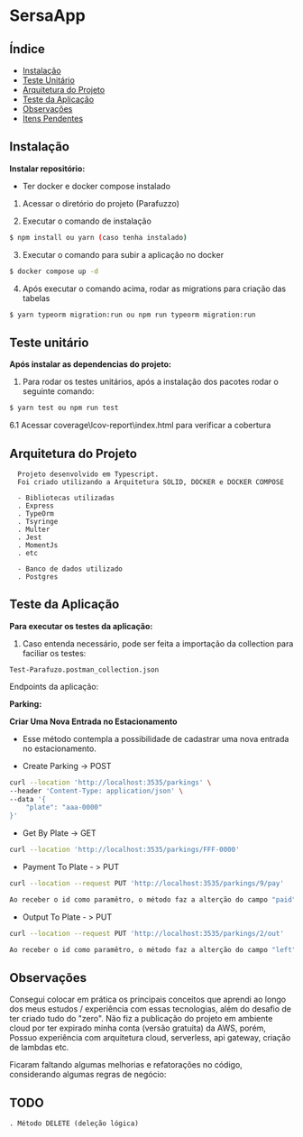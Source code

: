 # SersaApp

## Índice

- [Instalação](#instalação)
- [Teste Unitário](#teste-unitário)
- [Arquitetura do Projeto](#arquitetura-do-projeto)
- [Teste da Aplicação](#teste-da-aplicação)
- [Observações](#observações)
- [Itens Pendentes](#todo)

## Instalação

**Instalar repositório:**

- Ter docker e docker compose instalado

1. Acessar o diretório do projeto (Parafuzzo)

2. Executar o comando de instalação

```bash
$ npm install ou yarn (caso tenha instalado)
```

3. Executar o comando para subir a aplicação no docker

```bash
$ docker compose up -d
```

4. Após executar o comando acima, rodar as migrations para criação das tabelas

```bash
$ yarn typeorm migration:run ou npm run typeorm migration:run
```

## Teste unitário

**Após instalar as dependencias do projeto:**

1. Para rodar os testes unitários, após a instalação dos pacotes rodar o seguinte comando:

```bash
$ yarn test ou npm run test
```

6.1 Acessar coverage\lcov-report\index.html para verificar a cobertura

## Arquitetura do Projeto

```
  Projeto desenvolvido em Typescript.
  Foi criado utilizando a Arquitetura SOLID, DOCKER e DOCKER COMPOSE

  - Bibliotecas utilizadas
  . Express
  . TypeOrm
  . Tsyringe
  . Multer
  . Jest
  . MomentJs
  . etc

  - Banco de dados utilizado
  . Postgres

```

## Teste da Aplicação

**Para executar os testes da aplicação:**

1. Caso entenda necessário, pode ser feita a importação da collection para faciliar os testes:

```
Test-Parafuzo.postman_collection.json
```

Endpoints da aplicação:

**Parking:**

**Criar Uma Nova Entrada no Estacionamento**

- Esse método contempla a possibilidade de cadastrar uma nova entrada no estacionamento.

- Create Parking -> POST

```bash
curl --location 'http://localhost:3535/parkings' \
--header 'Content-Type: application/json' \
--data '{
    "plate": "aaa-0000"
}'

```

- Get By Plate -> GET

```bash
curl --location 'http://localhost:3535/parkings/FFF-0000'
```

- Payment To Plate - > PUT

```bash
curl --location --request PUT 'http://localhost:3535/parkings/9/pay'

Ao receber o id como paramêtro, o método faz a alterção do campo "paid" para "true" e insere o campo "end_time" como date now().
```

- Output To Plate - > PUT

```bash
curl --location --request PUT 'http://localhost:3535/parkings/2/out'

Ao receber o id como paramêtro, o método faz a alterção do campo "left" para "true".
```

## Observações

Consegui colocar em prática os principais conceitos que aprendi ao longo dos
meus estudos / experiência com essas tecnologias, além do desafio de ter criado tudo do "zero".
Não fiz a publicação do projeto em ambiente cloud por ter expirado minha conta (versão gratuita) da AWS, porém,
Possuo experiência com arquitetura cloud, serverless, api gateway, criação de lambdas etc.

Ficaram faltando algumas melhorias e refatorações no código, considerando algumas regras de negócio:

## TODO

```
. Método DELETE (deleção lógica)


```

